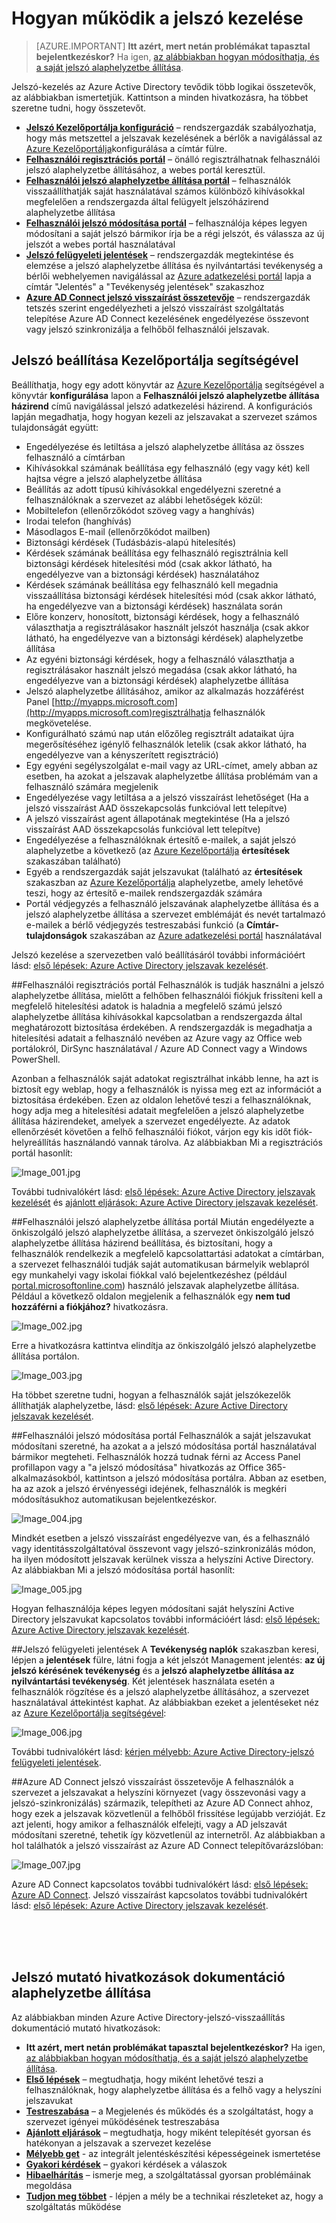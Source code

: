 <properties
    pageTitle="Hogyan működik: Azure Active Directory-jelszó szolgáltatások |} Microsoft Azure"
    description="További tudnivalók: Azure Active Directory-jelszó-kezelés, ahol a felhasználók regisztrálni, alaphelyzetbe állítása és jelszavukat, beleértve a különböző összetevőket és rendszergazdák adja meg, ahol jelentést, és engedélyezze a helyszíni Active Directory jelszavak kezelése."
    services="active-directory"
    documentationCenter=""
    authors="asteen"
    manager="femila"
    editor="curtand"/>

<tags
    ms.service="active-directory"
    ms.workload="identity"
    ms.tgt_pltfrm="na"
    ms.devlang="na"
    ms.topic="article"
    ms.date="07/12/2016"
    ms.author="asteen"/>

# <a name="how-password-management-works"></a>Hogyan működik a jelszó kezelése

> [AZURE.IMPORTANT] **Itt azért, mert netán problémákat tapasztal bejelentkezéskor?** Ha igen, [az alábbiakban hogyan módosíthatja, és a saját jelszó alaphelyzetbe állítása](active-directory-passwords-update-your-own-password.md).

Jelszó-kezelés az Azure Active Directory tevődik több logikai összetevők, az alábbiakban ismertetjük.  Kattintson a minden hivatkozásra, ha többet szeretne tudni, hogy összetevőt.

- [**Jelszó Kezelőportálja konfiguráció**](#password-management-configuration-portal) – rendszergazdák szabályozhatja, hogy más metszettel a jelszavak kezelésének a bérlők a navigálással az [Azure Kezelőportálja](https://manage.windowsazure.com)konfigurálása a címtár fülre.
- [**Felhasználói regisztrációs portál**](#user-registration-portal) – önálló regisztrálhatnak felhasználói jelszó alaphelyzetbe állításához, a webes portál keresztül.
- [**Felhasználói jelszó alaphelyzetbe állítása portál**](#user-password-reset-portal) – felhasználók visszaállíthatják saját használatával számos különböző kihívásokkal megfelelően a rendszergazda által felügyelt jelszóházirend alaphelyzetbe állítása
- [**Felhasználói jelszó módosítása portál**](#user-password-change-portal) – felhasználója képes legyen módosítani a saját jelszó bármikor írja be a régi jelszót, és válassza az új jelszót a webes portál használatával
- [**Jelszó felügyeleti jelentések**](#password-management-reports) – rendszergazdák megtekintése és elemzése a jelszó alaphelyzetbe állítása és nyilvántartási tevékenység a bérlői webhelyemen navigálással az [Azure adatkezelési portál](https://manage.windowsazure.com) lapja a címtár "Jelentés" a "Tevékenység jelentések" szakaszhoz
- [**Azure AD Connect jelszó visszaírást összetevője**](#password-writeback-component-of-azure-ad-connect) – rendszergazdák tetszés szerint engedélyezheti a jelszó visszaírást szolgáltatás telepítése Azure AD Connect kezelésének engedélyezése összevont vagy jelszó szinkronizálja a felhőből felhasználói jelszavak.

## <a name="password-management-configuration-portal"></a>Jelszó beállítása Kezelőportálja segítségével
Beállíthatja, hogy egy adott könyvtár az [Azure Kezelőportálja](https://manage.windowsazure.com) segítségével a könyvtár **konfigurálása** lapon a **Felhasználói jelszó alaphelyzetbe állítása házirend** című navigálással jelszó adatkezelési házirend.  A konfigurációs lapján megadhatja, hogy hogyan kezeli az jelszavakat a szervezet számos tulajdonságát együtt:

- Engedélyezése és letiltása a jelszó alaphelyzetbe állítása az összes felhasználó a címtárban
- Kihívásokkal számának beállítása egy felhasználó (egy vagy két) kell hajtsa végre a jelszó alaphelyzetbe állítása
- Beállítás az adott típusú kihívásokkal engedélyezni szeretné a felhasználóknak a szervezet az alábbi lehetőségek közül:
 - Mobiltelefon (ellenőrzőkódot szöveg vagy a hanghívás)
 - Irodai telefon (hanghívás)
 - Másodlagos E-mail (ellenőrzőkódot mailben)
 - Biztonsági kérdések (Tudásbázis-alapú hitelesítés)
- Kérdések számának beállítása egy felhasználó regisztrálnia kell biztonsági kérdések hitelesítési mód (csak akkor látható, ha engedélyezve van a biztonsági kérdések) használatához
- Kérdések számának beállítása egy felhasználó kell megadnia visszaállítása biztonsági kérdések hitelesítési mód (csak akkor látható, ha engedélyezve van a biztonsági kérdések) használata során
- Előre konzerv, honosított, biztonsági kérdések, hogy a felhasználó választhatja a regisztrálásakor használt jelszót használja (csak akkor látható, ha engedélyezve van a biztonsági kérdések) alaphelyzetbe állítása
- Az egyéni biztonsági kérdések, hogy a felhasználó választhatja a regisztrálásakor használt jelszó megadása (csak akkor látható, ha engedélyezve van a biztonsági kérdések) alaphelyzetbe állítása
- Jelszó alaphelyzetbe állításához, amikor az alkalmazás hozzáférést Panel [http://myapps.microsoft.com](http://myapps.microsoft.com)regisztrálhatja felhasználók megkövetelése.
- Konfigurálható számú nap után előzőleg regisztrált adataikat újra megerősítéséhez igénylő felhasználók letelik (csak akkor látható, ha engedélyezve van a kényszerített regisztráció)
- Egy egyéni segélyszolgálat e-mail vagy az URL-címet, amely abban az esetben, ha azokat a jelszavak alaphelyzetbe állítása problémám van a felhasználó számára megjelenik
- Engedélyezése vagy letiltása a a jelszó visszaírást lehetőséget (Ha a jelszó visszaírást AAD összekapcsolás funkcióval lett telepítve)
- A jelszó visszaírást agent állapotának megtekintése (Ha a jelszó visszaírást AAD összekapcsolás funkcióval lett telepítve)
- Engedélyezése a felhasználóknak értesítő e-mailek, a saját jelszó alaphelyzetbe a következő (az [Azure Kezelőportálja](https://manage.windowsazure.com) **értesítések** szakaszában található)
- Egyéb a rendszergazdák saját jelszavukat (található az **értesítések** szakaszban az [Azure Kezelőportálja](https://manage.windowsazure.com) alaphelyzetbe, amely lehetővé teszi, hogy az értesítő e-mailek rendszergazdák számára
- Portál védjegyzés a felhasználó jelszavának alaphelyzetbe állítása és a jelszó alaphelyzetbe állítása a szervezet emblémáját és nevét tartalmazó e-mailek a bérlő védjegyzés testreszabási funkció (a **Címtár-tulajdonságok** szakaszában az [Azure adatkezelési portál](https://manage.windowsazure.com) használatával

Jelszó kezelése a szervezetben való beállításáról további információért lásd: [első lépések: Azure Active Directory jelszavak kezelését](active-directory-passwords-getting-started.md).

##<a name="user-registration-portal"></a>Felhasználói regisztrációs portál
Felhasználók is tudják használni a jelszó alaphelyzetbe állítása, mielőtt a felhőben felhasználói fiókjuk frissíteni kell a megfelelő hitelesítési adatok is haladnia a megfelelő számú jelszó alaphelyzetbe állítása kihívásokkal kapcsolatban a rendszergazda által meghatározott biztosítása érdekében.  A rendszergazdák is megadhatja a hitelesítési adatait a felhasználó nevében az Azure vagy az Office web portálokról, DirSync használatával / Azure AD Connect vagy a Windows PowerShell.

Azonban a felhasználók saját adatokat regisztrálhat inkább lenne, ha azt is biztosít egy weblap, hogy a felhasználók is nyissa meg ezt az információt a biztosítása érdekében.  Ezen az oldalon lehetővé teszi a felhasználóknak, hogy adja meg a hitelesítési adatait megfelelően a jelszó alaphelyzetbe állítása házirendeket, amelyek a szervezet engedélyezte.  Az adatok ellenőrzését követően a felhő felhasználói fiókot, várjon egy kis időt fiók-helyreállítás használandó vannak tárolva. Az alábbiakban Mi a regisztrációs portál hasonlít:

  ![][001]

További tudnivalókért lásd: [első lépések: Azure Active Directory jelszavak kezelését](active-directory-passwords-getting-started.md) és [ajánlott eljárások: Azure Active Directory jelszavak kezelését](active-directory-passwords-best-practices.md).

##<a name="user-password-reset-portal"></a>Felhasználói jelszó alaphelyzetbe állítása portál
Miután engedélyezte a önkiszolgáló jelszó alaphelyzetbe állítása, a szervezet önkiszolgáló jelszó alaphelyzetbe állítása házirend beállítása, és biztosítani, hogy a felhasználók rendelkezik a megfelelő kapcsolattartási adatokat a címtárban, a szervezet felhasználói tudják saját automatikusan bármelyik weblapról egy munkahelyi vagy iskolai fiókkal való bejelentkezéshez (például [portal.microsoftonline.com](https://portal.microsoftonline.com)) használó jelszavak alaphelyzetbe állítása. Például a következő oldalon megjelenik a felhasználók egy **nem tud hozzáférni a fiókjához?** hivatkozásra.

  ![][002]

Erre a hivatkozásra kattintva elindítja az önkiszolgáló jelszó alaphelyzetbe állítása portálon.

  ![][003]

Ha többet szeretne tudni, hogyan a felhasználók saját jelszókezelők állíthatják alaphelyzetbe, lásd: [első lépések: Azure Active Directory jelszavak kezelését](active-directory-passwords-getting-started.md).

##<a name="user-password-change-portal"></a>Felhasználói jelszó módosítása portál
Felhasználók a saját jelszavukat módosítani szeretné, ha azokat a a jelszó módosítása portál használatával bármikor megteheti.  Felhasználók hozzá tudnak férni az Access Panel profillapon vagy a "a jelszó módosítása" hivatkozás az Office 365-alkalmazásokból, kattintson a jelszó módosítása portálra.  Abban az esetben, ha az azok a jelszó érvényességi idejének, felhasználók is megkéri módosításukhoz automatikusan bejelentkezéskor.

  ![][004]

Mindkét esetben a jelszó visszaírást engedélyezve van, és a felhasználó vagy identitásszolgáltatóval összevont vagy jelszó-szinkronizálás módon, ha ilyen módosított jelszavak kerülnek vissza a helyszíni Active Directory. Az alábbiakban Mi a jelszó módosítása portál hasonlít:

  ![][005]

Hogyan felhasználója képes legyen módosítani saját helyszíni Active Directory jelszavukat kapcsolatos további információért lásd: [első lépések: Azure Active Directory jelszavak kezelését](active-directory-passwords-getting-started.md).

##<a name="password-management-reports"></a>Jelszó felügyeleti jelentések
A **Tevékenység naplók** szakaszban keresi, lépjen a **jelentések** fülre, látni fogja a két jelszót Management jelentés: **az új jelszó kérésének tevékenység** és a **jelszó alaphelyzetbe állítása az nyilvántartási tevékenység**.  Két jelentések használata esetén a felhasználók rögzítése és a jelszó alaphelyzetbe állításához, a szervezet használatával áttekintést kaphat. Az alábbiakban ezeket a jelentéseket néz az [Azure Kezelőportálja segítségével](https://manage.windowsazure.com):

  ![][006]

További tudnivalókért lásd: [kérjen mélyebb: Azure Active Directory-jelszó felügyeleti jelentések](active-directory-passwords-get-insights.md).

##<a name="password-writeback-component-of-azure-ad-connect"></a>Azure AD Connect jelszó visszaírást összetevője
A felhasználók a szervezet a jelszavakat a helyszíni környezet (vagy összevonási vagy a jelszó-szinkronizálás) származik, telepítheti az Azure AD Connect ahhoz, hogy ezek a jelszavak közvetlenül a felhőből frissítése legújabb verzióját.  Ez azt jelenti, hogy amikor a felhasználók elfelejti, vagy a AD jelszavát módosítani szeretné, tehetik így közvetlenül az internetről.  Az alábbiakban a hol találhatók a jelszó visszaírást az Azure AD Connect telepítővarázslóban:

  ![][007]

Azure AD Connect kapcsolatos további tudnivalókért lásd: [első lépések: Azure AD Connect](active-directory-aadconnect.md). Jelszó visszaírást kapcsolatos további tudnivalókért lásd: [első lépések: Azure Active Directory jelszavak kezelését](active-directory-passwords-getting-started.md).


<br/>
<br/>
<br/>

## <a name="links-to-password-reset-documentation"></a>Jelszó mutató hivatkozások dokumentáció alaphelyzetbe állítása
Az alábbiakban minden Azure Active Directory-jelszó-visszaállítás dokumentáció mutató hivatkozások:

* **Itt azért, mert netán problémákat tapasztal bejelentkezéskor?** Ha igen, [az alábbiakban hogyan módosíthatja, és a saját jelszó alaphelyzetbe állítása](active-directory-passwords-update-your-own-password.md).
* [**Első lépések**](active-directory-passwords-getting-started.md) – megtudhatja, hogy miként lehetővé teszi a felhasználóknak, hogy alaphelyzetbe állítása és a felhő vagy a helyszíni jelszavukat
* [**Testreszabása**](active-directory-passwords-customize.md) – a Megjelenés és működés és a szolgáltatást, hogy a szervezet igényei működésének testreszabása
* [**Ajánlott eljárások**](active-directory-passwords-best-practices.md) – megtudhatja, hogy miként telepítését gyorsan és hatékonyan a jelszavak a szervezet kezelése
* [**Mélyebb get**](active-directory-passwords-get-insights.md) - az integrált jelentéskészítési képességeinek ismertetése
* [**Gyakori kérdések**](active-directory-passwords-faq.md) – gyakori kérdések a válaszok
* [**Hibaelhárítás**](active-directory-passwords-troubleshoot.md) – ismerje meg, a szolgáltatással gyorsan problémáinak megoldása
* [**Tudjon meg többet**](active-directory-passwords-learn-more.md) - lépjen a mély be a technikai részleteket az, hogy a szolgáltatás működése



[001]: ./media/active-directory-passwords-how-it-works/001.jpg "Image_001.jpg"
[002]: ./media/active-directory-passwords-how-it-works/002.jpg "Image_002.jpg"
[003]: ./media/active-directory-passwords-how-it-works/003.jpg "Image_003.jpg"
[004]: ./media/active-directory-passwords-how-it-works/004.jpg "Image_004.jpg"
[005]: ./media/active-directory-passwords-how-it-works/005.jpg "Image_005.jpg"
[006]: ./media/active-directory-passwords-how-it-works/006.jpg "Image_006.jpg"
[007]: ./media/active-directory-passwords-how-it-works/007.jpg "Image_007.jpg"
